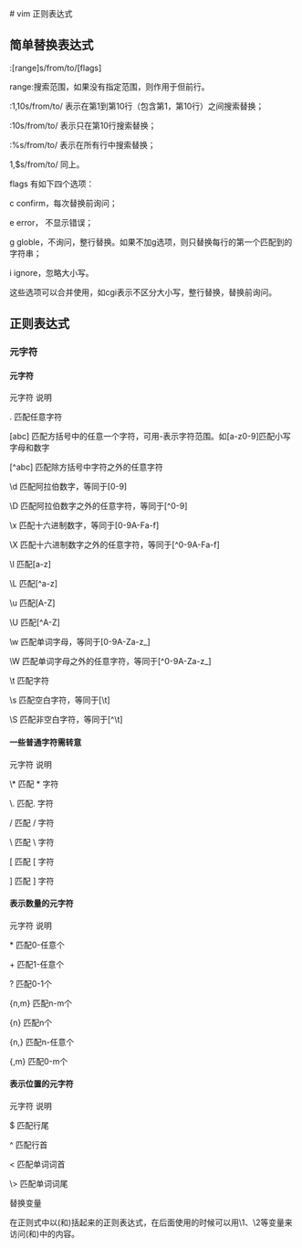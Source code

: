 <meta http-equiv="Content-Type" content="text/html; charset=utf-8">
# vim 正则表达式

## 简单替换表达式

:[range]s/from/to/[flags]

range:搜索范围，如果没有指定范围，则作用于但前行。

:1,10s/from/to/ 表示在第1到第10行（包含第1，第10行）之间搜索替换；

:10s/from/to/ 表示只在第10行搜索替换；

:%s/from/to/ 表示在所有行中搜索替换；

1,$s/from/to/ 同上。

flags 有如下四个选项：

c confirm，每次替换前询问；

e error， 不显示错误；

g globle，不询问，整行替换。如果不加g选项，则只替换每行的第一个匹配到的字符串；

i ignore，忽略大小写。

这些选项可以合并使用，如cgi表示不区分大小写，整行替换，替换前询问。

## 正则表达式

### 元字符

#### 元字符

元字符	说明 


.	匹配任意字符

[abc]	匹配方括号中的任意一个字符，可用-表示字符范围。如[a-z0-9]匹配小写字母和数字

[^abc]	匹配除方括号中字符之外的任意字符

\d	匹配阿拉伯数字，等同于[0-9]

\D	匹配阿拉伯数字之外的任意字符，等同于[^0-9]

\x	匹配十六进制数字，等同于[0-9A-Fa-f]

\X	匹配十六进制数字之外的任意字符，等同于[^0-9A-Fa-f]

\l	匹配[a-z]

\L	匹配[^a-z]

\u	匹配[A-Z]

\U	匹配[^A-Z]

\w	匹配单词字母，等同于[0-9A-Za-z_]

\W	匹配单词字母之外的任意字符，等同于[^0-9A-Za-z_]

\t	匹配<TAB>字符

\s	匹配空白字符，等同于[\t]

\S	匹配非空白字符，等同于[^\t]


#### 一些普通字符需转意

元字符	说明

\\\*	匹配 \* 字符

\\.	匹配. 字符

\/	匹配 / 字符

\	匹配 \ 字符

\[	匹配 [ 字符

\]	匹配 ] 字符


#### 表示数量的元字符

元字符	说明

\*	匹配0-任意个

\+	匹配1-任意个

\?	匹配0-1个

\{n,m}	匹配n-m个

\{n}	匹配n个

\{n,}	匹配n-任意个

\{,m}	匹配0-m个


#### 表示位置的元字符

元字符	说明

$	匹配行尾

^	匹配行首

\<	匹配单词词首

\\>	匹配单词词尾



替换变量

在正则式中以\(和\)括起来的正则表达式，在后面使用的时候可以用\1、\2等变量来访问\(和\)中的内容。